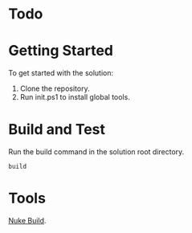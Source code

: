 # Todo

# Getting Started
To get started with the solution:
1.	Clone the repository.
2.	Run init.ps1 to install global tools.

# Build and Test
Run the build command in the solution root directory. 

`build`

# Tools
[Nuke Build](https://www.nuke.build/index.html).

